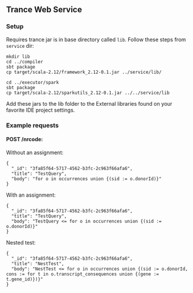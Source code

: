 ## Trance Web Service

### Setup

Requires trance jar is in base directory called `lib`. Follow these steps from `service` dir:

```
mkdir lib
cd ../compiler
sbt package
cp target/scala-2.12/framework_2.12-0.1.jar ../service/lib/

cd ../executor/spark
sbt package 
cp target/scala-2.12/sparkutils_2.12-0.1.jar ../../service/lib
```
Add these jars to the lib folder to the External libraries found on your favorite 
IDE project settings.

### Example requests

#### POST /nrcode:

Without an assignment:
```
{
  "_id": "3fa85f64-5717-4562-b3fc-2c963f66afa6",
  "title": "TestQuery",
  "body": "for o in occurrences union {(sid := o.donorId)}"
}
```

With an assignment:
```
{
  "_id": "3fa85f64-5717-4562-b3fc-2c963f66afa6",
  "title": "TestQuery",
  "body": "TestQuery <= for o in occurrences union {(sid := o.donorId)}"
}
```

Nested test:
```
{
  "_id": "3fa85f64-5717-4562-b3fc-2c963f66afa6",
  "title": "NestTest",
  "body": "NestTest <= for o in occurrences union {(sid := o.donorId, cons := for t in o.transcript_consequences union {(gene := t.gene_id)})}"
}
```
